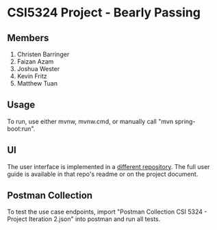 # CSI5324 Project - Bearly Passing

## Members

1. Christen Barringer
2. Faizan Azam
3. Joshua Wester
4. Kevin Fritz
5. Matthew Tuan

## Usage

To run, use either mvnw, mvnw.cmd, or manually call "mvn spring-boot:run".

## UI

The user interface is implemented in a [different repository](https://github.com/household-four/bearly-passing-ui). The full
user guide is available in that repo's readme or on the project document. 

## Postman Collection

To test the use case endpoints, import "Postman Collection CSI 5324 - Project Iteration 2.json" into postman and run all tests.
